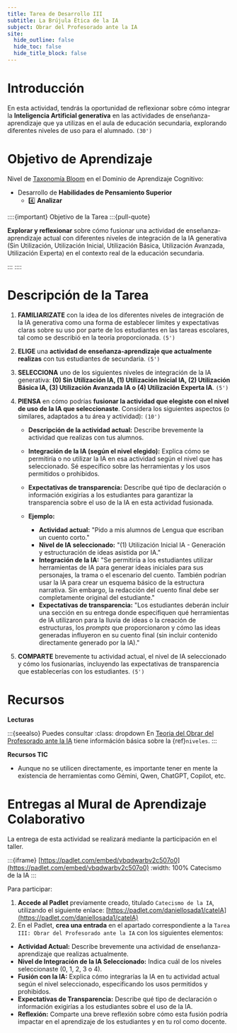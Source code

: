 ```yaml
---
title: Tarea de Desarrollo III
subtitle: La Brújula Ética de la IA
subject: Obrar del Profesorado ante la IA
site:
  hide_outline: false
  hide_toc: false
  hide_title_block: false
---
```



# Introducción

En esta actividad, tendrás la oportunidad de reflexionar sobre cómo integrar la **Inteligencia Artificial generativa** en las actividades de enseñanza-aprendizaje que ya utilizas en el aula de educación secundaria, explorando diferentes niveles de uso para el alumnado. `(30')`

# Objetivo de Aprendizaje

Nivel de [Taxonomía Bloom](https://www.theflippedclassroom.es/wp-content/uploads/2015/01/bloom.001.jpg) en el Dominio de Aprendizaje Cognitivo:

* Desarrollo de **Habilidades de Pensamiento Superior**
    * 4️⃣ **Analizar**

::::{important} Objetivo de la Tarea
:::{pull-quote}

**Explorar y reflexionar** sobre cómo fusionar una actividad de enseñanza-aprendizaje actual con diferentes niveles de integración de la IA generativa (Sin Utilización, Utilización Inicial, Utilización Básica, Utilización Avanzada, Utilización Experta) en el contexto real de la educación secundaria.

:::
::::

# Descripción de la Tarea

1.  **FAMILIARIZATE** con la idea de los diferentes niveles de integración de la IA generativa como una forma de establecer límites y expectativas claras sobre su uso por parte de los estudiantes en las tareas escolares, tal como se describió en la teoría proporcionada. `(5')`

2. **ELIGE** una **actividad de enseñanza-aprendizaje que actualmente realizas** con tus estudiantes de secundaria. `(5')`

3. **SELECCIONA** uno de los siguientes niveles de integración de la IA generativa: **(0) Sin Utilización IA, (1) Utilización Inicial IA, (2) Utilización Básica IA, (3) Utilización Avanzada IA o (4) Utilización Experta IA**. `(5')`

4. **PIENSA** en cómo podrías **fusionar la actividad que elegiste con el nivel de uso de la IA que seleccionaste**. Considera los siguientes aspectos (o similares, adaptados a tu área y actividad): `(10')`

    * **Descripción de la actividad actual:** Describe brevemente la actividad que realizas con tus alumnos.
    * **Integración de la IA (según el nivel elegido):** Explica cómo se permitiría o no utilizar la IA en esa actividad según el nivel que has seleccionado. Sé específico sobre las herramientas y los usos permitidos o prohibidos.
    * **Expectativas de transparencia:** Describe qué tipo de declaración o información exigirías a los estudiantes para garantizar la transparencia sobre el uso de la IA en esta actividad fusionada.

    * **Ejemplo:**
        * **Actividad actual:** "Pido a mis alumnos de Lengua que escriban un cuento corto."
        * **Nivel de IA seleccionado:** "(1) Utilización Inicial IA - Generación y estructuración de ideas asistida por IA."
        * **Integración de la IA:** "Se permitiría a los estudiantes utilizar herramientas de IA para generar ideas iniciales para sus personajes, la trama o el escenario del cuento. También podrían usar la IA para crear un esquema básico de la estructura narrativa. Sin embargo, la redacción del cuento final debe ser completamente original del estudiante."
        * **Expectativas de transparencia:** "Los estudiantes deberán incluir una sección en su entrega donde especifiquen qué herramientas de IA utilizaron para la lluvia de ideas o la creación de estructuras, los *prompts* que proporcionaron y cómo las ideas generadas influyeron en su cuento final (sin incluir contenido directamente generado por la IA)."

5.  **COMPARTE** brevemente tu actividad actual, el nivel de IA seleccionado y cómo los fusionarías, incluyendo las expectativas de transparencia que establecerías con los estudiantes. `(5')`

# Recursos

**Lecturas**

:::{seealso} Puedes consultar
:class: dropdown
En [Teoria del Obrar del Profesorado ante la IA](2C0resp.md) tiene információn básica sobre la {ref}`niveles`.
:::

**Recursos TIC**

* Aunque no se utilicen directamente, es importante tener en mente la existencia de herramientas como Gémini, Qwen, ChatGPT, Copilot, etc.

# Entregas al Mural de Aprendizaje Colaborativo

La entrega de esta actividad se realizará mediante la participación en el taller.

:::{iframe} [https://padlet.com/embed/vbqdwarbv2c507o0](https://padlet.com/embed/vbqdwarbv2c507o0)
:width: 100%
Catecismo de la IA
:::

Para participar:

1. **Accede al Padlet** previamente creado, titulado `Catecismo de la IA`, utilizando el siguiente enlace: [https://padlet.com/daniellosada1/cateIA](https://padlet.com/daniellosada1/cateIA)
2. En el Padlet, **crea una entrada** en el apartado correspondiente a la `Tarea III: Obrar del Profesorado ante la IA` con los siguientes elementos:

* **Actividad Actual:** Describe brevemente una actividad de enseñanza-aprendizaje que realizas actualmente.
* **Nivel de Integración de la IA Seleccionado:** Indica cuál de los niveles seleccionaste (0, 1, 2, 3 o 4).
* **Fusión con la IA:** Explica cómo integrarías la IA en tu actividad actual según el nivel seleccionado, especificando los usos permitidos y prohibidos.
* **Expectativas de Transparencia:** Describe qué tipo de declaración o información exigirías a los estudiantes sobre el uso de la IA.
* **Reflexión:** Comparte una breve reflexión sobre cómo esta fusión podría impactar en el aprendizaje de los estudiantes y en tu rol como docente.
